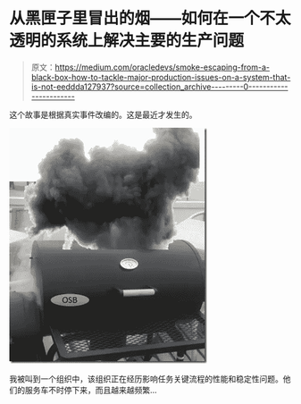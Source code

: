 # 从黑匣子里冒出的烟——如何在一个不太透明的系统上解决主要的生产问题

> 原文：<https://medium.com/oracledevs/smoke-escaping-from-a-black-box-how-to-tackle-major-production-issues-on-a-system-that-is-not-eeddda127937?source=collection_archive---------0----------------------->

这个故事是根据真实事件改编的。这是最近才发生的。

![](img/5479bd129595c0daad8e6f539a7faa78.png)

我被叫到一个组织中，该组织正在经历影响任务关键流程的性能和稳定性问题。他们的服务车不时停下来，而且越来越频繁…